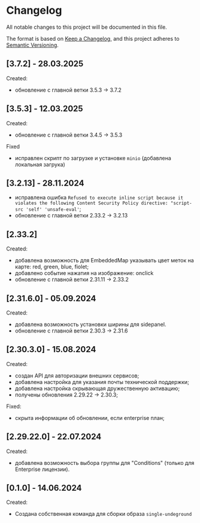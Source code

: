 # Changelog

All notable changes to this project will be documented in this file.

The format is based on [Keep a Changelog](https://keepachangelog.com/en/1.0.0/),
and this project adheres to [Semantic Versioning](https://semver.org/spec/v2.0.0.html).

## [3.7.2] - 28.03.2025

Created:

* обновление с главной ветки 3.5.3 -> 3.7.2

## [3.5.3] - 12.03.2025

Created:

* обновление с главной ветки 3.4.5 -> 3.5.3

Fixed

* исправлен скрипт по загрузке и установке `minio` (добавлена локальная загрука)

## [3.2.13] - 28.11.2024

- исправлена ошибка `Refused to execute inline script because it violates the following Content Security Policy directive: "script-src 'self' 'unsafe-eval'`;
- обновление с главной ветки 2.33.2 -> 3.2.13

## [2.33.2]

Created:

- добавлена возможность для EmbeddedMap указывать цвет меток на карте: red, green, blue, fiolet;
- добавлено событие нажатия на изображение: onclick
- обновление с главной ветки 2.31.11 -> 2.33.2

## [2.31.6.0] - 05.09.2024

Created:

- добавлена возможность установки ширины для sidepanel.
- обновление с главной ветки 2.30.3 -> 2.31.6

## [2.30.3.0] - 15.08.2024

Created:

- создан API для авторизации внешних сервисов;
- добавлена настройка для указания почты технической поддержки;
- добавлена настройка скрывающая дружественную активацию;
- получены обновления 2.29.22 -> 2.30.3;

Fixed:

- скрыта информации об обновлении, если enterprise план;

## [2.29.22.0] - 22.07.2024

Created:

- добавлена возможность выбора группы для "Conditions" (только для Enterprise лицензии).

## [0.1.0] - 14.06.2024

Created:

- Создана собственная команда для сборки образа `single-undeground`
